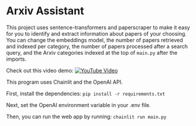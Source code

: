 # Arxiv Assistant

This project uses sentence-transformers and paperscraper to make it easy for you to identify and extract information about papers of your choosing. You can change the embeddings model, the number of papers retrieved and indexed per category, the number of papers processed after a search query, and the Arxiv categories indexed at the top of `main.py` after the imports. 

Check out this video demo:
[![YouTube Video](https://img.youtube.com/vi/YWFVgYMXDEI/0.jpg)](https://www.youtube.com/watch?v=YWFVgYMXDEI)

This program uses Chainlit and the OpenAI API.

First, install the dependencies:
`pip install -r requirements.txt`

Next, set the OpenAI environment variable in your .env file.

Then, you can run the web app by running: 
`chainlit run main.py`